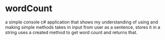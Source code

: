 # wordCount
a simple console c# application that shows my understanding of using and making simple methods
takes in input from user as a sentence, stores it in a string uses a created method to get word count and returns that.
